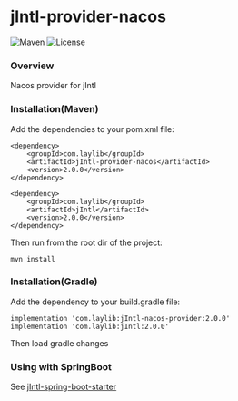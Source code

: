 # jIntl-provider-nacos
![Maven](https://img.shields.io/maven-central/v/com.laylib/jIntl-provider-nacos.svg)
![License](https://img.shields.io/github/license/LayGit/jIntl-provider-nacos.svg)

### Overview

Nacos provider for jIntl

### Installation(Maven)

Add the dependencies to your pom.xml file:

```
<dependency>
    <groupId>com.laylib</groupId>
    <artifactId>jIntl-provider-nacos</artifactId>
    <version>2.0.0</version>
</dependency>

<dependency>
    <groupId>com.laylib</groupId>
    <artifactId>jIntl</artifactId>
    <version>2.0.0</version>
</dependency>
```

Then run from the root dir of the project:

```
mvn install
```

### Installation(Gradle)

Add the dependency to your build.gradle file:

```
implementation 'com.laylib:jIntl-nacos-provider:2.0.0'
implementation 'com.laylib:jIntl:2.0.0'
```

Then load gradle changes

### Using with SpringBoot
See [jIntl-spring-boot-starter](https://github.com/LayGit/jIntl-spring-boot-starter)